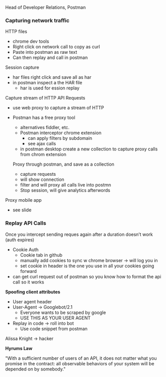 
Head of Developer Relations, Postman

### Capturing network traffic

HTTP files

- chrome dev tools
- Right click on network call to copy as curl
- Paste into postman as raw text
- Can then replay and call in postman

Session capture

- har files right click and save all as har
- in postman inspect a the HAR file
    - har is used for ession replay

Capture stream of HTTP API Requests

- use web proxy to capture a stream of HTTP
- Postman has a free proxy tool
    - alternatives fiddler, etc.
    - Postman interceptor chrome extension
        - can apply filters by subdomain
        - see ajax calls
    - in postman desktop create a new collection to capture proxy calls from chrom extension
    
    Proxy through postman, and save as a collection
    
    - capture requests
    - will show connection
    - filter and will proxy all calls live into postmn
    - Stop session, will give analytics afterwords

Proxy mobile app

- see slide

### Replay API Calls

Once you intercept sending reques again after a duration doesn’t work (auth expires)

- Cookie Auth
    - Cookie tab in github
    - manually add cookies to sync w chrome browser → will log you in
    - set cookie in header is the one you use in all your cookies going forward
- can get curl request out of postman so you know how to format the api call so it works

**Spoofing client attributes**

- User agent header
- User-Agent -> Googlebot/2.1
    - Everyone wants to be scraped by google
    - USE THIS AS YOUR USER AGENT
- Replay in code → roll into bot
    - Use code snippet from postman
    

Alissa Knight → hacker

**Hyrums Law**

"With a sufficient number of users of an API, it does not matter what you promise in the contract: all observable behaviors of your system will be depended on by somebody."
